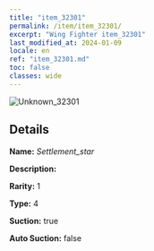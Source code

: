 ```yaml
---
title: "item_32301"
permalink: /item/item_32301/
excerpt: "Wing Fighter item_32301"
last_modified_at: 2024-01-09
locale: en
ref: "item_32301.md"
toc: false
classes: wide
---
```



 ![Unknown_32301](/images/item/Settlement_star_p.png)



## Details

 **Name:** *Settlement_star* 

 **Description:** 

 **Rarity:** 1 

 **Type:** 4 

 **Suction:** true 

 **Auto Suction:** false 


